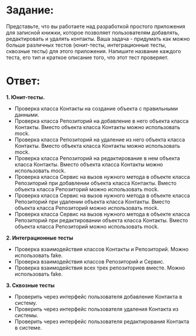 # Задание:

Представьте, что вы работаете над разработкой простого приложения для записной книжки, которое позволяет пользователям добавлять, редактировать и удалять контакты. Ваша задача - придумать как можно больше различных тестов (юнит-тесты, интеграционные тесты, сквозные тесты) для этого приложения. Напишите название каждого теста, его тип и краткое описание того, что этот тест проверяет.

# Ответ:

**1. Юнит-тесты.**

* Проверка класса Контакты на создание объекта с правильными данными. 
* Проверка класса Репозиторий на добавление в него объекта класса Контакты. Вместо объекта класса Контакты можно использовать mock.
* Проверка класса Репозиторий на удаление из него объекта класса Контакты. Вместо объекта класса Контакты можно использовать mock.
* Проверка класса Репозиторий на редактирование в нем объекта класса Контакты. Вместо объекта класса Контакты можно использовать mock.
* Проверка класса Сервис на вызов нужного метода в объекте класса Репозиторий при добавлении объекта класса Контакты. Вместо объекта класса Репозиторий можно использовать mock.
* Проверка класса Сервис на вызов нужного метода в объекте класса Репозиторий при удалении объекта класса Контакты. Вместо объекта класса Репозиторий можно использовать mock.
* Проверка класса Сервис на вызов нужного метода в объекте класса Репозиторий при редактировании объекта класса Контакты. Вместо объекта класса Репозиторий можно использовать mock.

**2. Интеграционные тесты**
* Проверка взаимодействия классов Контакты и Репозиторий. Можно использовать fake.
* Проверка взаимодействия классов Репозиторий и Сервис.
* Проверка взаимодействия всех трех репозиториев вместе. Можно использовать fake.

**3. Сквозные тесты**
* Проверить через интерфейс пользователя добавление Контакта в систему.
* Проверить через интерфейс пользователя удаления Контакта из системы.
* Проверить через интерфейс пользователя редактирования Контакта в системе.